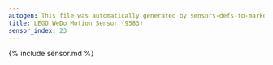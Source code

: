 ```yaml
---
autogen: This file was automatically generated by sensors-defs-to-markdown.py
title: LEGO WeDo Motion Sensor (9583)
sensor_index: 23
---
```


{% include sensor.md %}
